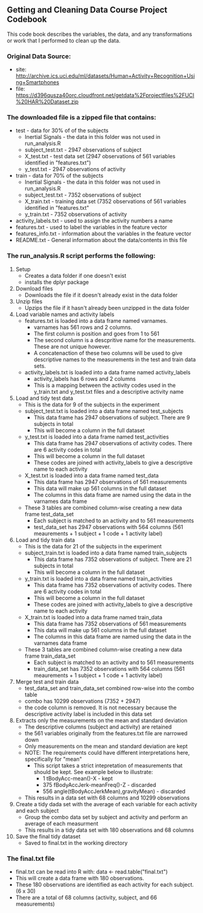 ## Getting and Cleaning Data Course Project Codebook
This code book describes the variables, the data, and any transformations or work that I performed to clean up the data.

### Original Data Source:
* site: http://archive.ics.uci.edu/ml/datasets/Human+Activity+Recognition+Using+Smartphones
* file: https://d396qusza40orc.cloudfront.net/getdata%2Fprojectfiles%2FUCI%20HAR%20Dataset.zip

### The downloaded file is a zipped file that contains:
* test - data for 30% of of the subjects
    * Inertial Signals - the data in this folder was not used in run_analysis.R
    * subject_test.txt - 2947 observations of subject
    * X_test.txt - test data set (2947 observations of 561 variables identified in "features.txt")
    * y_test.txt - 2947 observations of activity
* train - data for 70% of the subjects
    * Inertial Signals - the data in this folder was not used in run_analysis.R
    * subject_test.txt - 7352 observations of subject
    * X_train.txt - training data set (7352 observations of 561 variables identified in "features.txt"
    * y_train.txt - 7352 observations of activity
* activity_labels.txt - used to assign the activity numbers a name
* features.txt - used to label the variables in the feature vector
* features_info.txt - information about the variables in the feature vector
* README.txt - General information about the data/contents in this file

### The run_analysis.R script performs the following:

1. Setup
    * Creates a data folder if one doesn't exist
    * installs the dplyr package
2. Download files
    * Downloads the file if it doesn't already exist in the data folder
3. Unzip files
    * Upzips the file if it hasn't already been unzipped in the data folder
4. Load variable names and activity labels
    * features.txt is loaded into a data frame named varnames. 
        * varnames has 561 rows and 2 columns. 
        * The first column is position and goes from 1 to 561
        * The second column is a descpritive name for the measurements. These are not unique however.
        * A concatenaction of these two columns will be used to give descriptive names to the measurements in the test and train data sets. 
    * activity_labels.txt is loaded into a data frame named activity_labels
        * activity_labels has 6 rows and 2 columns
        * This is a mapping between the activity codes used in the y_train.txt and y_test.txt files and a descriptive activity name
5. Load and tidy test data
    * This is the data for 9 of the subjects in the experiment
    * subject_test.txt is loaded into a data frame named test_subjects
        * This data frame has 2947 observations of subject. There are 9 subjects in total
        * This will become a column in the full dataset
    * y_test.txt is loaded into a data frame named test_activities
        * This data frame has 2947 observations of activity codes. There are 6 activity codes in total
        * This will become a column in the full dataset
        * These codes are joined with activity_labels to give a descriptive name to each activity
    * X_test.txt is loaded into a data frame named test_data
        * This data frame has 2947 observations of 561 measurements
        * This data will make up 561 columns in the full dataset
        * The columns in this data frame are named using the data in the varnames data frame
    * These 3 tables are combined column-wise creating a new data frame test_data_set
        * Each subject is matched to an activity and to 561 measurements
        * test_data_set has 2947 observations with 564 columns (561 meaurements + 1 subject + 1 code + 1 activity label)
6. Load and tidy train data
    * This is the data for 21 of the subjects in the experiment
    * subject_train.txt is loaded into a data frame named train_subjects
        * This data frame has 7352 observations of subject. There are 21 subjects in total
        * This will become a column in the full dataset
    * y_train.txt is loaded into a data frame named train_activities
        * This data frame has 7352 observations of activity codes. There are 6 activity codes in total
        * This will become a column in the full dataset
        * These codes are joined with activity_labels to give a descriptive name to each activity
    * X_train.txt is loaded into a data frame named train_data
        * This data frame has 7352 observations of 561 measurements
        * This data will make up 561 columns in the full dataset
        * The columns in this data frame are named using the data in the varnames data frame
    * These 3 tables are combined column-wise creating a new data frame train_data_set
        * Each subject is matched to an activity and to 561 measurements
        * train_data_set has 7352 observations with 564 columns (561 meaurements + 1 subject + 1 code + 1 activity label)
7. Merge test and train data
    * test_data_set and train_data_set combined row-wise into the combo table
    * combo has 10299 observations (7352 + 2947)
    * the code column is removed. It is not necessary because the descriptive activity label is included in this data set
8. Extracts only the measurements on the mean and standard deviation
    * The descriptive columns (subject and activity) are retained
    * the 561 variables originally from the features.txt file are narrowed down
    * Only measurements on the mean and standard deviation are kept
    * NOTE: The requirements could have different interpretations here, specifically for "mean"
        * This script takes a strict intepretation of measurements that should be kept. See example below to illustrate:
          * 1 tBodyAcc-mean()-X - kept
          * 375 fBodyAccJerk-meanFreq()-Z - discarded
          * 556 angle(tBodyAccJerkMean),gravityMean) - discarded
    * This results in a data set with 68 columns and 10299 observations
9. Create a tidy dada set with the average of each variable for each activity and each subject
    * Group the combo data set by subject and activity and perform an average of each measurment
    * This results in a tidy data set with 180 observations and 68 columns 
10. Save the final tidy dataset
    * Saved to final.txt in the working directory

### The final.txt file
* final.txt can be read into R with: data <- read.table("final.txt")
* This will create a data frame with 180 observations. 
* These 180 observations are identified as each activity for each subject. (6 x 30)
* There are a total of 68 columns (activity, subject, and 66 measurements)
